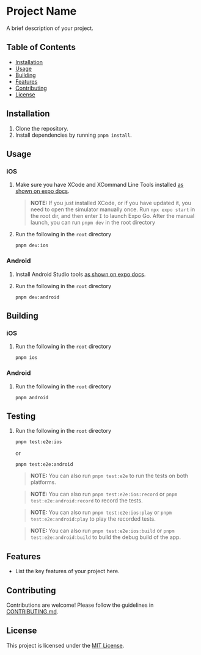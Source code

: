 # Project Name

A brief description of your project.

## Table of Contents

-   [Installation](#installation)
-   [Usage](#usage)
-   [Building](#building)
-   [Features](#features)
-   [Contributing](#contributing)
-   [License](#license)

## Installation

1. Clone the repository.
2. Install dependencies by running `pnpm install`.

## Usage

### iOS

1. Make sure you have XCode and XCommand Line Tools installed [as shown on expo docs](https://docs.expo.dev/workflow/ios-simulator).

    > **NOTE:** If you just installed XCode, or if you have updated it, you need to open the simulator manually once. Run `npx expo start` in the root dir, and then enter `I` to launch Expo Go. After the manual launch, you can run `pnpm dev` in the root directory

2. Run the following in the `root` directory

    ```shell
    pnpm dev:ios
    ```

### Android

1. Install Android Studio tools [as shown on expo docs](https://docs.expo.dev/workflow/android-studio-emulator).

2. Run the following in the `root` directory

    ```shell
    pnpm dev:android
    ```

## Building

### iOS

1. Run the following in the `root` directory

    ```shell
    pnpm ios
    ```

### Android

1. Run the following in the `root` directory

    ```shell
    pnpm android
    ```

## Testing

1. Run the following in the `root` directory

    ```shell
    pnpm test:e2e:ios
    ```

    or

    ```shell
    pnpm test:e2e:android
    ```

    > **NOTE:** You can also run `pnpm test:e2e` to run the tests on both platforms.

    > **NOTE:** You can also run `pnpm test:e2e:ios:record` or `pnpm test:e2e:android:record` to record the tests.

    > **NOTE:** You can also run `pnpm test:e2e:ios:play` or `pnpm test:e2e:android:play` to play the recorded tests.

    > **NOTE:** You can also run `pnpm test:e2e:ios:build` or `pnpm test:e2e:android:build` to build the debug build of the app.

## Features

-   List the key features of your project here.

## Contributing

Contributions are welcome! Please follow the guidelines in [CONTRIBUTING.md](CONTRIBUTING.md).

## License

This project is licensed under the [MIT License](LICENSE).
